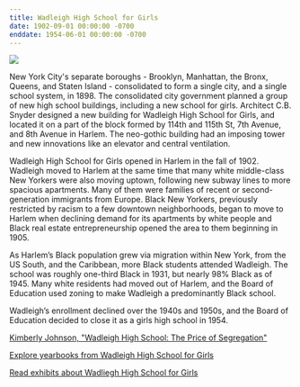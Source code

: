 ```yaml
---
title: Wadleigh High School for Girls 
date: 1902-09-01 00:00:00 -0700
enddate: 1954-06-01 00:00:00 -0700
---
```


![](https://upload.wikimedia.org/wikipedia/commons/b/be/Wadleigh_High_School_for_Girls%2C_1903.jpg)

New York City's separate boroughs - Brooklyn, Manhattan, the Bronx, Queens, and Staten Island - consolidated to form a single city, and a single school system, in 1898. The consolidated city government planned a group of new high school buildings, including a new school for girls. Architect C.B. Snyder designed a new building for Wadleigh High School for Girls, and located it on a part of the block formed by 114th and 115th St, 7th Avenue, and 8th Avenue in Harlem. The neo-gothic building had an imposing tower and new innovations like an elevator and central ventilation.

Wadleigh High School for Girls opened in Harlem in the fall of 1902. Wadleigh moved to Harlem at the same time that many white middle-class New Yorkers were also moving uptown, following new subway lines to more spacious apartments. Many of them were families of recent or second-generation immigrants from Europe. Black New Yorkers, previously restricted by racism to a few downtown neighborhoods, began to move to Harlem when declining demand for its apartments by white people and Black real estate entrepreneurship opened the area to them beginning in 1905.

As Harlem’s Black population grew via migration within New York, from the US South, and the Caribbean, more Black students attended Wadleigh. The school was roughly one-third Black in 1931, but nearly 98% Black as of 1945. Many white residents had moved out of Harlem, and the Board of Education used zoning to make Wadleigh a predominantly Black school. 

Wadleigh’s enrollment declined over the 1940s and 1950s, and the Board of Education decided to close it as a girls high school in 1954. 

[Kimberly Johnson, "Wadleigh High School: The Price of Segregation"](https://ansleyerickson.github.io/book/chapters/03/)

[Explore yearbooks from Wadleigh High School for Girls](https://harlemeducationhistoryproject.github.io/wadleigh/yearbooks/)

[Read exhibits about Wadliegh High School for Girls](https://harlemeducationhistoryproject.github.io/wadleigh/)
